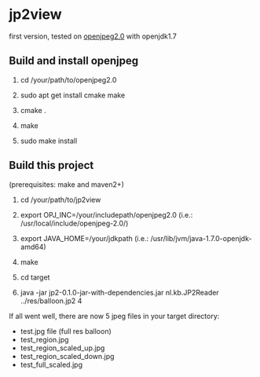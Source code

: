 jp2view
=======

first version, tested on [openjpeg2.0](http://code.google.com/p/openjpeg/downloads/detail?name=openjpeg-2.0.0.tar.gz&can=2&q=) with openjdk1.7

Build and install openjpeg
-----

1. cd /your/path/to/openjpeg2.0

2. sudo apt get install cmake make

3. cmake .

4. make

5. sudo make install


Build this project
----

(prerequisites: make and maven2+)

1. cd /your/path/to/jp2view

2. export OPJ_INC=/your/includepath/openjpeg2.0 (i.e.: /usr/local/include/openjpeg-2.0/)

3. export JAVA_HOME=/your/jdkpath (i.e.: /usr/lib/jvm/java-1.7.0-openjdk-amd64)

4. make

5. cd target

6. java -jar jp2-0.1.0-jar-with-dependencies.jar nl.kb.JP2Reader ../res/balloon.jp2 4

If all went well, there are now 5 jpeg files in your target directory:
- test.jpg file (full res balloon)
- test_region.jpg
- test_region_scaled_up.jpg
- test_region_scaled_down.jpg
- test_full_scaled.jpg